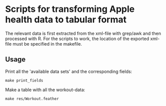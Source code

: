 # Scripts for transforming Apple health data to tabular format

The relevant data is first extracted from the xml-file with grep/awk and then processed with R.
For the scripts to work, the location of the exported xml-file must be specified in the makefile.

Usage
-----

Print all the 'available data sets' and the corresponding fields:

    make print_fields

Make a table with all the workout-data:
    
    make res/Workout.feather

